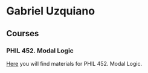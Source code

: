 # Gabriel Uzquiano

## Courses

### PHIL 452. Modal Logic

[Here](https://gabriel-uzquiano.github.io/452.md) you will find materials for PHIL 452. Modal Logic.